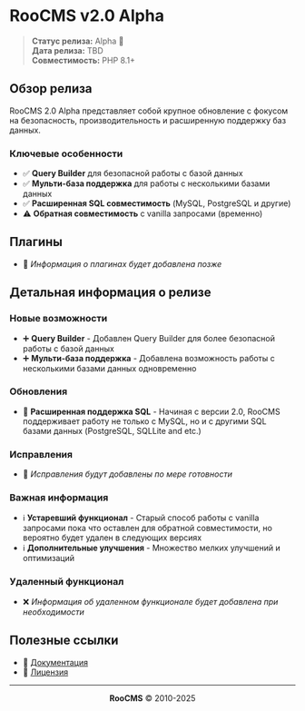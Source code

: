 # RooCMS v2.0 Alpha

> **Статус релиза:** Alpha 🚀  
> **Дата релиза:** TBD  
> **Совместимость:** PHP 8.1+  



## Обзор релиза

RooCMS 2.0 Alpha представляет собой крупное обновление с фокусом на безопасность, производительность и расширенную поддержку баз данных.

### Ключевые особенности

- ✅ **Query Builder** для безопасной работы с базой данных
- ✅ **Мульти-база поддержка** для работы с несколькими базами данных
- ✅ **Расширенная SQL совместимость** (MySQL, PostgreSQL и другие)
- ⚠️ **Обратная совместимость** с vanilla запросами (временно)



## Плагины

- 🔧 *Информация о плагинах будет добавлена позже*



## Детальная информация о релизе

### Новые возможности

- ➕ **Query Builder** - Добавлен Query Builder для более безопасной работы с базой данных
- ➕ **Мульти-база поддержка** - Добавлена возможность работы с несколькими базами данных одновременно

### Обновления

- 🔄 **Расширенная поддержка SQL** - Начиная с версии 2.0, RooCMS поддерживает работу не только с MySQL, но и с другими SQL базами данных (PostgreSQL, SQLLite and etc.)

### Исправления

- 🐛 *Исправления будут добавлены по мере готовности*

### Важная информация

- ℹ️ **Устаревший функционал** - Старый способ работы с vanilla запросами пока что оставлен для обратной совместимости, но вероятно будет удален в следующих версиях
- ℹ️ **Дополнительные улучшения** - Множество мелких улучшений и оптимизаций

### Удаленный функционал

- ❌ *Информация об удаленном функционале будет добавлена при необходимости*



## Полезные ссылки

- 🔗 [Документация](README.md)
- 🔗 [Лицензия](LICENSE.md)

---

<div align="center">

**RooCMS** © 2010-2025

</div>